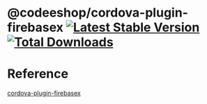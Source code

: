@codeeshop/cordova-plugin-firebasex [![Latest Stable Version](https://img.shields.io/npm/v/@codeeshop/cordova-plugin-firebasex.svg)](https://www.npmjs.com/package/@codeeshop/cordova-plugin-firebasex) [![Total Downloads](https://img.shields.io/npm/dt/@codeeshop/cordova-plugin-firebasex.svg)](https://npm-stat.com/charts.html?package=@codeeshop/cordova-plugin-firebasex)
========================

# Reference

[cordova-plugin-firebasex](https://github.com/dpa99c/cordova-plugin-firebasex)